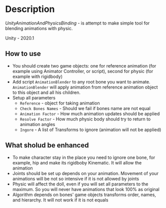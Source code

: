 # Description

*UnityAnimationAndPhysicsBinding* - is attempt to make simple tool for blending animations with physic.

Unity - 2020.1

## How to use

* You should create two game objects: one for reference animation (for example using Animator Controller, or script), second for physic (for example with rigidbody)
* Add script `AnimationBlender` to any root bone you want to animate. `AnimationBlender` will apply animation from reference animation object to this object and all his children.
* Setup all parameters
  * `Reference` - object for taking animation
  * `Check Bones Names` - Should we fail if bones name are not equal
  * `Animation Factor` - How much animation updates should be applied
  * `Resolve Factor` - How much physic body should try to return to animation angles
  * `Ingore` - A list of Transforms to ignore (animation will not be applied)

## What sholud be enhanced

* To make character stay in the place you need to ignore one bone, for example, hip and make its rigidboby Kinematic. It will allow the animation
* Joints should be set up depends on your animation. Movement of your animations will be not so intensive if it is not allowed by joints
* Physic will affect the doll, even if you will set all parameters to the maximum. So you will never have animations that look 100% as original
* Algorithm depends on bones' game objects transforms order, names, and hierarchy. It will not work if it is not equals
